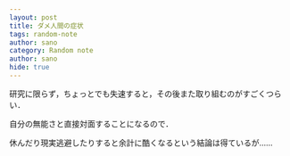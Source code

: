 ```yaml
---
layout: post
title: ダメ人間の症状
tags: random-note
author: sano
category: Random note
author: sano
hide: true
---
```


研究に限らず，ちょっとでも失速すると，その後また取り組むのがすごくつらい．

自分の無能さと直接対面することになるので．

休んだり現実逃避したりすると余計に酷くなるという結論は得ているが……
